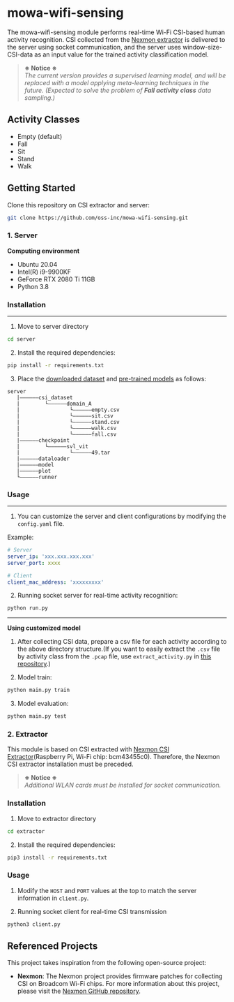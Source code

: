# mowa-wifi-sensing

The mowa-wifi-sensing module performs real-time Wi-Fi CSI-based human activity recognition. CSI collected from the [Nexmon extractor](https://github.com/seemoo-lab/nexmon_csi) is delivered to the server using socket communication, and the server uses window-size-CSI-data as an input value for the trained activity classification model.

 >**※ Notice ※**  
>*The current version provides a supervised learning model, and will be replaced with a model applying meta-learning techniques in the future. (Expected to solve the problem of **Fall activity class** data sampling.)*

## Activity Classes
- Empty (default)
- Fall
- Sit
- Stand
- Walk

## Getting Started
Clone this repository on CSI extractor and server:
```bash
git clone https://github.com/oss-inc/mowa-wifi-sensing.git
```

### 1. Server
**Computing environment**
- Ubuntu 20.04
- Intel(R) i9-9900KF
- GeForce RTX 2080 Ti 11GB
- Python 3.8

### Installation
---
1. Move to server directory
```bash
cd server
```

2. Install the required dependencies:
```bash
pip install -r requirements.txt
```

3. Place the [downloaded dataset](https://drive.google.com/drive/u/0/folders/1dXykY81SBoQ46fosNJpN_Nr77TPog7AL) and [pre-trained models](https://drive.google.com/drive/u/0/folders/1INjUy_ZHfMEcDxMFnzcsFSUSBBRrfym2) as follows:
```
server
   |——————csi_dataset
   |        └——————domain_A
   |                └——————empty.csv
   |                └——————sit.csv
   |                └——————stand.csv
   |                └——————walk.csv
   |                └——————fall.csv
   |——————checkpoint
   |        └——————svl_vit
   |                └——————49.tar
   |——————dataloader
   |——————model
   |——————plot
   └——————runner
```

### Usage
---
1. You can customize the server and client configurations by modifying the `config.yaml` file.

Example:
```yaml
# Server
server_ip: 'xxx.xxx.xxx.xxx'
server_port: xxxx

# Client
client_mac_address: 'xxxxxxxxx'
```

2. Running socket server for real-time activity recognition:
```bash
python run.py
```
---
**Using customized model**
1. After collecting CSI data, prepare a csv file for each activity according to the above directory structure.(If you want to easily extract the `.csv` file by activity class from the `.pcap` file, use `extract_activity.py` in [this repository](https://github.com/cheeseBG/pcap-to-csv.git).)

2. Model train:
```bash
python main.py train
```
3. Model evaluation:
```bash
python main.py test
```

### 2. Extractor
This module is based on CSI extracted with [Nexmon CSI Extractor](https://github.com/seemoo-lab/nexmon_csi)(Raspberry Pi, Wi-Fi chip: bcm43455c0). Therefore, the Nexmon CSI extractor installation must be preceded.

 >**※ Notice ※**  
>*Additional WLAN cards must be installed for socket communication.*

### Installation
1. Move to extractor directory
```bash
cd extractor
```

2. Install the required dependencies:
```bash
pip3 install -r requirements.txt
```

### Usage
1. Modify the `HOST` and `PORT` values at the top to match the server information in `client.py`.

2. Running socket client for real-time CSI transmission
```bash
python3 client.py
```

## Referenced Projects

This project takes inspiration from the following open-source project:
- **Nexmon**: The Nexmon project provides firmware patches for collecting CSI on Broadcom Wi-Fi chips. For more information about this project, please visit the [Nexmon GitHub repository](https://github.com/seemoo-lab/nexmon_csi).